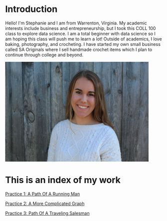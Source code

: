 # Introduction

Hello! I'm Stephanie and I am from Warrenton, Virginia. My academic interests include business and entrepreneurship, but I took this COLL 100 class to explore data science. I am a total beginner with data science so I am hoping this class will push me to learn a lot! Outside of academics, I love baking, photography, and crocheting. I have started my own small business called SA Originals where I sell handmade crochet items which I plan to continue through college and beyond. 

<img src="profile_picture.JPG" width="460" height="320" >


# This is an index of my work
[Practice 1: A Path Of A Running Man](practice1.md)

[Practice 2: A More Complicated Graph](practice2.md)

[Practice 3: Path Of A Traveling Salesman](practice3.md)
